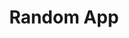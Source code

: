 ---
title: Random App
emoji: 👀
colorFrom: gray
colorTo: pink
sdk: gradio
sdk_version: 3.43.2
app_file: app.py
pinned: false
---